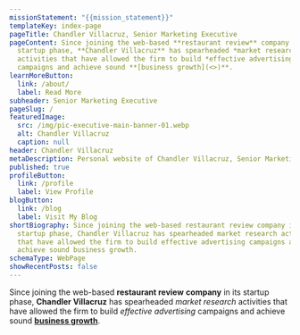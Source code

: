 ```yaml
---
missionStatement: "{{mission_statement}}"
templateKey: index-page
pageTitle: Chandler Villacruz, Senior Marketing Executive
pageContent: Since joining the web-based **restaurant review** company in its
  startup phase, **Chandler Villacruz** has spearheaded *market research*
  activities that have allowed the firm to build *effective advertising*
  campaigns and achieve sound **[business growth](<>)**.
learnMoreButton:
  link: /about/
  label: Read More
subheader: Senior Marketing Executive
pageSlug: /
featuredImage:
  src: /img/pic-executive-main-banner-01.webp
  alt: Chandler Villacruz
  caption: null
header: Chandler Villacruz
metaDescription: Personal website of Chandler Villacruz, Senior Marketing Executive.
published: true
profileButton:
  link: /profile
  label: View Profile
blogButton:
  link: /blog
  label: Visit My Blog
shortBiography: Since joining the web-based restaurant review company in its
  startup phase, Chandler Villacruz has spearheaded market research activities
  that have allowed the firm to build effective advertising campaigns and
  achieve sound business growth.
schemaType: WebPage
showRecentPosts: false
---
```

Since joining the web-based **restaurant review** **company** in its startup phase, **Chandler Villacruz** has spearheaded *market research* activities that have allowed the firm to build *effective advertising* campaigns and achieve sound **[business growth](<>)**.